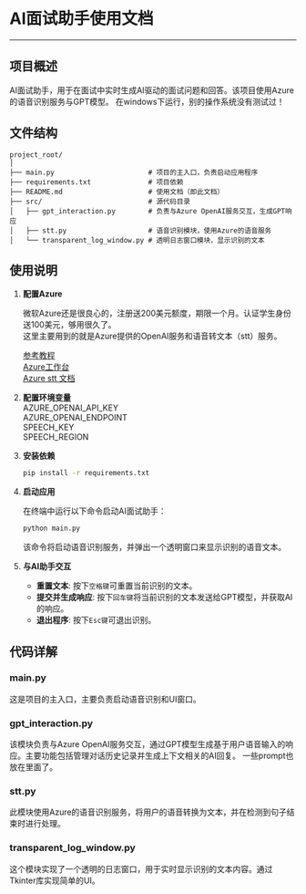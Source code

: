 # AI面试助手使用文档

---

## 项目概述

AI面试助手，用于在面试中实时生成AI驱动的面试问题和回答。该项目使用Azure的语音识别服务与GPT模型。
在windows下运行，别的操作系统没有测试过！

## 文件结构

```
project_root/
│
├── main.py                       # 项目的主入口，负责启动应用程序
├── requirements.txt              # 项目依赖
├── README.md                     # 使用文档（即此文档）
├── src/                          # 源代码目录
│   ├── gpt_interaction.py        # 负责与Azure OpenAI服务交互，生成GPT响应
│   ├── stt.py                    # 语音识别模块，使用Azure的语音服务
│   └── transparent_log_window.py # 透明日志窗口模块，显示识别的文本
```

## 使用说明
1. **配置Azure**

   微软Azure还是很良心的，注册送200美元额度，期限一个月。认证学生身份送100美元，够用很久了。  
   这里主要用到的就是Azure提供的OpenAI服务和语音转文本（stt）服务。  

   [参考教程](https://blog.csdn.net/m0_71858447/article/details/135656444)  
   [Azure工作台](https://portal.azure.com/#home)  
   [Azure stt 文档](https://learn.microsoft.com/zh-cn/azure/ai-services/speech-service/speech-to-text)  
   
2. **配置环境变量**  
   AZURE_OPENAI_API_KEY  
   AZURE_OPENAI_ENDPOINT  
   SPEECH_KEY  
   SPEECH_REGION
   
4. **安装依赖**
   ```bash
   pip install -r requirements.txt
   ```

5. **启动应用**

   在终端中运行以下命令启动AI面试助手：

   ```bash
   python main.py
   ```

   该命令将启动语音识别服务，并弹出一个透明窗口来显示识别的语音文本。

6. **与AI助手交互**

   - **重置文本**: 按下`空格键`可重置当前识别的文本。
   - **提交并生成响应**: 按下`回车键`将当前识别的文本发送给GPT模型，并获取AI的响应。
   - **退出程序**: 按下`Esc键`可退出识别。

## 代码详解

### main.py

这是项目的主入口，主要负责启动语音识别和UI窗口。

### gpt_interaction.py

该模块负责与Azure OpenAI服务交互，通过GPT模型生成基于用户语音输入的响应。主要功能包括管理对话历史记录并生成上下文相关的AI回复。
一些prompt也放在里面了。

### stt.py

此模块使用Azure的语音识别服务，将用户的语音转换为文本，并在检测到句子结束时进行处理。

### transparent_log_window.py

这个模块实现了一个透明的日志窗口，用于实时显示识别的文本内容。通过Tkinter库实现简单的UI。
